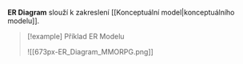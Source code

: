 **ER Diagram** slouží k zakreslení [[Konceptuální model|konceptuálního modelu]].

>[!example] Příklad ER Modelu
>
>![[673px-ER_Diagram_MMORPG.png]]